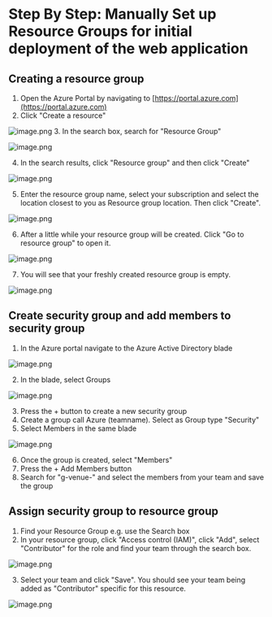 # Step By Step: Manually Set up Resource Groups for initial deployment of the web application #

## Creating a resource group ##
1. Open the Azure Portal by navigating to [https://portal.azure.com](https://portal.azure.com)
2. Click "Create a resource"

![image.png](.attachments/image-b0c742fc-112a-46c0-aa18-b79d886ca280.png)
3. In the search box, search for "Resource Group"

![image.png](.attachments/image-64253c72-9af5-49fa-b2cc-9dc43c031872.png)

4. In the search results, click "Resource group" and then click "Create"

![image.png](.attachments/image-c9dcbbfb-1e00-47aa-9186-ea358e2cdc27.png)

5. Enter the resource group name, select your subscription and select the location closest to you as Resource group location. Then click "Create".

![image.png](.attachments/image-7f4c3d18-00da-409e-a8b8-0c5f961b8f05.png)

6. After a little while your resource group will be created. Click "Go to resource group" to open it.

![image.png](.attachments/image-752186fb-4172-4a8d-991d-d921dfabec0e.png)

7. You will see that your freshly created resource group is empty.

![image.png](.attachments/image-238c5f62-e68d-4143-a7a3-6885ef0dd66d.png)

## Create security group and add members to security group ##
1. In the Azure portal navigate to the Azure Active Directory blade

![image.png](.attachments/image-3a01bbf2-844e-4ffe-aa13-ce19aa77f32a.png)

2. In the blade, select Groups

![image.png](.attachments/image-65b7e9d2-c59e-440c-9873-6c8c6a4943b6.png)

3. Press the + button to create a new security group
4. Create a group call Azure (teamname). Select as Group type "Security"
5. Select Members in the same blade 

![image.png](.attachments/image-403350b4-e260-45b5-9ad8-4f0a141d3af7.png)

6. Once the group is created, select "Members"
7. Press the + Add Members button
8. Search for "g-venue-" and select the members from your team and save the group

## Assign security group to resource group ##
1. Find your Resource Group e.g. use the Search box
2. In your resource group, click "Access control (IAM)", click "Add", select "Contributor" for the role and find your team through the search box.

![image.png](.attachments/image-access1.png)

3. Select your team and click "Save". You should see your team being added as "Contributor" specific for this resource.

![image.png](.attachments/image-access2.png)
